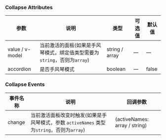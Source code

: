 ### Collapse Attributes

| 参数            | 说明                                                         | 类型           | 可选值 | 默认值 |
| --------------- | ------------------------------------------------------------ | -------------- | ------ | ------ |
| value / v-model | 当前激活的面板(如果是手风琴模式，绑定值类型需要为`string`，否则为`array`) | string / array | —      | —      |
| accordion       | 是否手风琴模式                                               | boolean        | —      | false  |

### Collapse Events

| 事件名称 | 说明                                                         | 回调参数                      |
| -------- | ------------------------------------------------------------ | ----------------------------- |
| change   | 当前激活面板改变时触发(如果是手风琴模式，参数 `activeNames` 类型为`string`，否则为`array`) | (activeNames: array / string) |

